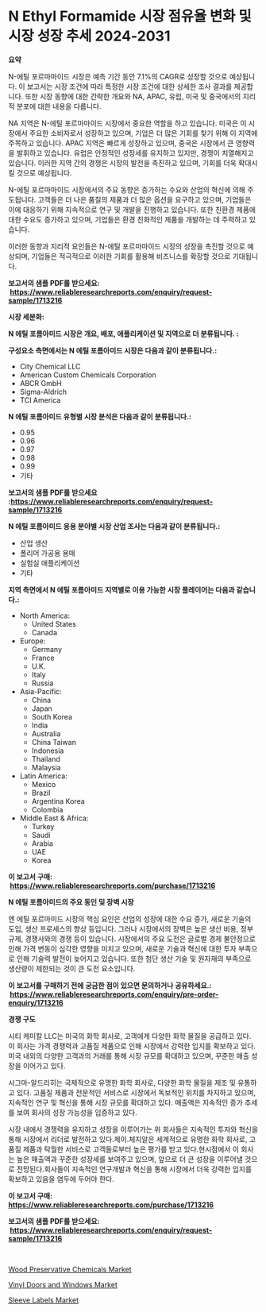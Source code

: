 <p><h1>N Ethyl Formamide 시장 점유율 변화 및 시장 성장 추세 2024-2031</h1></p><p><strong>요약</strong></p>
<p><p>N-에틸 포르마마이드 시장은 예측 기간 동안 7.1%의 CAGR로 성장할 것으로 예상됩니다. 이 보고서는 시장 조건에 따라 특정한 시장 조건에 대한 상세한 조사 결과를 제공합니다. 또한 시장 동향에 대한 간략한 개요와 NA, APAC, 유럽, 미국 및 중국에서의 지리적 분포에 대한 내용을 다룹니다.</p><p>NA 지역은 N-에틸 포르마마이드 시장에서 중요한 역할을 하고 있습니다. 미국은 이 시장에서 주요한 소비자로서 성장하고 있으며, 기업은 더 많은 기회를 찾기 위해 이 지역에 주목하고 있습니다. APAC 지역은 빠르게 성장하고 있으며, 중국은 시장에서 큰 영향력을 발휘하고 있습니다. 유럽은 안정적인 성장세를 유지하고 있지만, 경쟁이 치열해지고 있습니다. 이러한 지역 간의 경쟁은 시장의 발전을 촉진하고 있으며, 기회를 더욱 확대시킬 것으로 예상됩니다.</p><p>N-에틸 포르마마이드 시장에서의 주요 동향은 증가하는 수요와 산업의 혁신에 의해 주도됩니다. 고객들은 더 나은 품질의 제품과 더 많은 옵션을 요구하고 있으며, 기업들은 이에 대응하기 위해 지속적으로 연구 및 개발을 진행하고 있습니다. 또한 친환경 제품에 대한 수요도 증가하고 있으며, 기업들은 환경 친화적인 제품을 개발하는 데 주력하고 있습니다.</p><p>이러한 동향과 지리적 요인들은 N-에틸 포르마마이드 시장의 성장을 촉진할 것으로 예상되며, 기업들은 적극적으로 이러한 기회를 활용해 비즈니스를 확장할 것으로 기대됩니다.</p></p>
<p><strong>보고서의 샘플 PDF를 받으세요: &nbsp;<a href="https://www.reliableresearchreports.com/enquiry/request-sample/1713216">https://www.reliableresearchreports.com/enquiry/request-sample/1713216</a></strong></p>
<p><strong>시장 세분화:</strong></p>
<p><strong> N 에틸 포름아미드 시장은 개요, 배포, 애플리케이션 및 지역으로 더 분류됩니다. :</strong></p>
<p><strong>구성요소 측면에서는 N 에틸 포름아미드 시장은 다음과 같이 분류됩니다.:</strong></p>
<p><ul><li>City Chemical LLC</li><li>American Custom Chemicals Corporation</li><li>ABCR GmbH</li><li>Sigma-Aldrich</li><li>TCI America</li></ul></p>
<p><strong> N 에틸 포름아미드 유형별 시장 분석은 다음과 같이 분류됩니다.:</strong></p>
<p><ul><li>0.95</li><li>0.96</li><li>0.97</li><li>0.98</li><li>0.99</li><li>기타</li></ul></p>
<p><strong>보고서의 샘플 PDF를 받으세요 :<a href="https://www.reliableresearchreports.com/enquiry/request-sample/1713216">https://www.reliableresearchreports.com/enquiry/request-sample/1713216</a></strong></p>
<p><strong> N 에틸 포름아미드 응용 분야별 시장 산업 조사는 다음과 같이 분류됩니다.:</strong></p>
<p><ul><li>산업 생산</li><li>폴리머 가공용 용매</li><li>실험실 애플리케이션</li><li>기타</li></ul></p>
<p><strong>지역 측면에서 N 에틸 포름아미드 지역별로 이용 가능한 시장 플레이어는 다음과 같습니다.:</strong></p>
<p><ul>
    <li>
        North America:
        <ul>
            <li>United States</li>
            <li>Canada</li>
        </ul>
    </li>
    <li>
        Europe:
        <ul>
            <li>Germany</li>
            <li>France</li>
            <li>U.K.</li>
            <li>Italy</li>
            <li>Russia</li>
        </ul>
    </li>
    <li>
        Asia-Pacific:
        <ul>
            <li>China</li>
            <li>Japan</li>
            <li>South Korea</li>
            <li>India</li>
            <li>Australia</li>
            <li>China Taiwan</li>
            <li>Indonesia</li>
            <li>Thailand</li>
            <li>Malaysia</li>
        </ul>
    </li>
    <li>
        Latin America:
        <ul>
            <li>Mexico</li>
            <li>Brazil</li>
            <li>Argentina Korea</li>
            <li>Colombia</li>
        </ul>
    </li>
    <li>
        Middle East & Africa:
        <ul>
            <li>Turkey</li>
            <li>Saudi</li>
            <li>Arabia</li>
            <li>UAE</li>
            <li>Korea</li>
        </ul>
    </li>
    </ul></p>
<p><strong>이 보고서 구매: &nbsp;<a href="https://www.reliableresearchreports.com/purchase/1713216">https://www.reliableresearchreports.com/purchase/1713216</a></strong></p>
<p><strong>N 에틸 포름아미드의 주요 동인 및 장벽 시장</strong></p>
<p><p>엔 에틸 포르마미드 시장의 핵심 요인은 산업의 성장에 대한 수요 증가, 새로운 기술의 도입, 생산 프로세스의 향상 등입니다. 그러나 시장에서의 장벽은 높은 생산 비용, 정부 규제, 경쟁사와의 경쟁 등이 있습니다. 시장에서의 주요 도전은 글로벌 경제 불안정으로 인해 가격 변동이 심각한 영향을 미치고 있으며, 새로운 기술과 혁신에 대한 투자 부족으로 인해 기술력 발전이 늦어지고 있습니다. 또한 첨단 생산 기술 및 원자재의 부족으로 생산량이 제한되는 것이 큰 도전 요소입니다.</p></p>
<p><strong>이 보고서를 구매하기 전에 궁금한 점이 있으면 문의하거나 공유하세요.: &nbsp;<a href="https://www.reliableresearchreports.com/enquiry/pre-order-enquiry/1713216">https://www.reliableresearchreports.com/enquiry/pre-order-enquiry/1713216</a></strong></p>
<p><strong>경쟁 구도</strong></p>
<p><p>시티 케미칼 LLC는 미국의 화학 회사로, 고객에게 다양한 화학 물질을 공급하고 있다. 이 회사는 가격 경쟁력과 고품질 제품으로 인해 시장에서 강력한 입지를 확보하고 있다. 미국 내외의 다양한 고객과의 거래를 통해 시장 규모를 확대하고 있으며, 꾸준한 매출 성장을 이어가고 있다.</p><p>시그마-알드리히는 국제적으로 유명한 화학 회사로, 다양한 화학 물질을 제조 및 유통하고 있다. 고품질 제품과 전문적인 서비스로 시장에서 독보적인 위치를 차지하고 있으며, 지속적인 연구 및 혁신을 통해 시장 규모를 확대하고 있다. 매출액은 지속적인 증가 추세를 보여 회사의 성장 가능성을 입증하고 있다.</p><p>시장 내에서 경쟁력을 유지하고 성장을 이루어가는 위 회사들은 지속적인 투자와 혁신을 통해 시장에서 리더로 발전하고 있다.제이.체지알은 세계적으로 유명한 화학 회사로, 고품질 제품과 탁월한 서비스로 고객들로부터 높은 평가를 받고 있다.현시점에서 이 회사는 높은 매출액과 꾸준한 성장세를 보여주고 있으며, 앞으로 더 큰 성장을 이루어낼 것으로 전망된다.회사들이 지속적인 연구개발과 혁신을 통해 시장에서 더욱 강력한 입지를 확보하고 있음을 염두에 두어야 한다.</p></p>
<p><strong>이 보고서 구매: &nbsp; <a href="https://www.reliableresearchreports.com/purchase/1713216">https://www.reliableresearchreports.com/purchase/1713216</a></strong></p>
<p><strong>보고서의 샘플 PDF를 받으세요: &nbsp;<a href="https://www.reliableresearchreports.com/enquiry/request-sample/1713216">https://www.reliableresearchreports.com/enquiry/request-sample/1713216</a></strong><strong></strong></p>
<p>&nbsp;</p>
<p><p><a href="https://github.com/bobicer/Market-Research-Report-List-2/blob/main/wood-preservative-chemicals-market.md">Wood Preservative Chemicals Market</a></p><p><a href="https://github.com/globismark/Market-Research-Report-List-2/blob/main/vinyl-doors-and-windows-market.md">Vinyl Doors and Windows Market</a></p><p><a href="https://github.com/timeliteaut/Market-Research-Report-List-1/blob/main/sleeve-labels-market.md">Sleeve Labels Market</a></p></p>